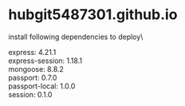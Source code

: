 # hubgit5487301.github.io
install following dependencies to deploy\

express: 4.21.1\
express-session: 1.18.1\
mongoose: 8.8.2\
passport: 0.7.0\
passport-local: 1.0.0\
session: 0.1.0
